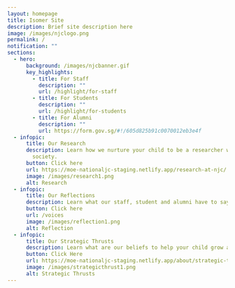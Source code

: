 ```yaml
---
layout: homepage
title: Isomer Site
description: Brief site description here
image: /images/njclogo.png
permalink: /
notification: ""
sections:
  - hero:
      background: /images/njcbanner.gif
      key_highlights:
        - title: For Staff
          description: ""
          url: /highlight/for-staff
        - title: For Students
          description: ""
          url: /highlight/for-students
        - title: For Alumni
          description: ""
          url: https://form.gov.sg/#!/605d825b91c0070012eb3e4f
  - infopic:
      title: Our Research
      description: Learn how we nurture your child to be a researcher who will benefit
        society.
      button: Click here
      url: https://moe-nationaljc-staging.netlify.app/research-at-njc/
      image: /images/research1.png
      alt: Research
  - infopic:
      title: Our Reflections
      description: Learn what our staff, student and alumni have to say.
      button: Click here
      url: /voices
      image: /images/reflection1.png
      alt: Reflection
  - infopic:
      title: Our Strategic Thrusts
      description: Learn what are our beliefs to help your child grow and mature.
      button: Click Here
      url: https://moe-nationaljc-staging.netlify.app/about/strategic-thrusts
      image: /images/strategicthrust1.png
      alt: Strategic Thrusts
---
```

